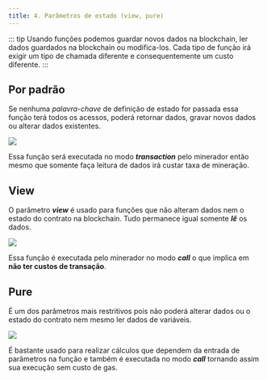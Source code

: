 ```yaml
---
title: 4. Parâmetros de estado (view, pure)
---
```

::: tip
  Usando funções podemos guardar novos dados na blockchain, ler dados guardados na blockchain ou modifica-los. Cada tipo de função irá exigir um tipo de chamada diferente e consequentemente um custo diferente.
:::

## Por padrão

Se nenhuma _palavra-chave_ de definição de estado for passada essa função terá todos os acessos, poderá retornar dados, gravar novos dados ou alterar dados existentes.

![](<../assets/image(52).png>)

Essa função será executada no modo _**transaction**_ pelo minerador então mesmo que somente faça leitura de dados irá custar taxa de mineração.

## View

O parâmetro _**view**_ é usado para funções que não alteram dados nem o estado do contrato na blockchain. Tudo permanece igual somente _**lê**_ os dados.

![](<../assets/image(14).png>)

Essa função é executada pelo minerador no modo _**call**_ o que implica em **não ter custos de transação**.

## Pure

É um dos parâmetros mais restritivos pois não poderá alterar dados ou o estado do contrato nem mesmo ler dados de variáveis.

![](<../assets/image(109).png>)

É bastante usado para realizar cálculos que dependem da entrada de parâmetros na função e também é executada no modo _**call**_ tornando assim sua execução sem custo de gas.
